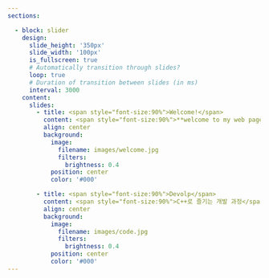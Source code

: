 ```yaml
---
sections:

  - block: slider
    design:
      slide_height: '350px'
      slide_width: '100px'
      is_fullscreen: true
      # Automatically transition through slides?
      loop: true
      # Duration of transition between slides (in ms)
      interval: 3000
    content:
      slides:
        - title: <span style="font-size:90%">Welcome!</span>
          content: <span style="font-size:90%">**welcome to my web page**</span>
          align: center
          background:
            image:
              filename: images/welcome.jpg
              filters:
                brightness: 0.4
            position: center
            color: '#000'

        - title: <span style="font-size:90%">Devolp</span>
          content: <span style="font-size:90%">C++로 즐기는 개발 과정</span>
          align: center
          background:
            image:
              filename: images/code.jpg
              filters:
                brightness: 0.4
            position: center
            color: '#000'
---
```

